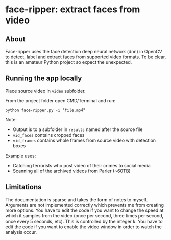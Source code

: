 # face-ripper: extract faces from video

## About
Face-ripper uses the face detection deep neural network (dnn) in OpenCV to detect, label and extract faces from supported video formats. To be clear, this is an amateur Python project so expect the unexpected. 

## Running the app locally
Place source video in `video` subfolder.

From the project folder open CMD/Terminal and run:

`python face-ripper.py -i "file.mp4"`

Note:
+ Output is to a subfolder in `results` named after the source file
+ `vid_faces` contains cropped faces
+ `vid_frames` contains whole frames from source video with detection boxes

Example uses:
+ Catching terrorists who post video of their crimes to social media
+ Scanning all of the archived videos from Parler (~60TB)

## Limitations
The documentation is sparse and takes the form of notes to myself.
Arguments are not implemented correctly which prevents me from creating more options.
You have to edit the code if you want to change the speed at which it samples from the video (once per second, three times per second, once every 5 seconds, etc). This is controlled by the integer k. 
You have to edit the code if you want to enable the video window in order to watch the analysis occur.
